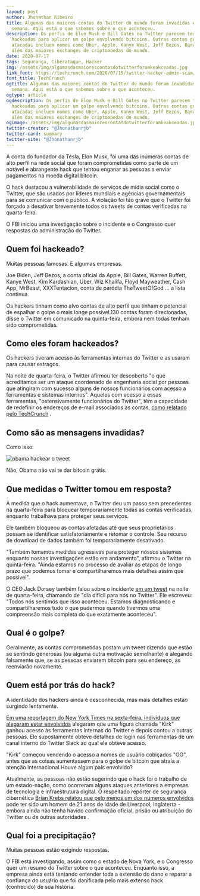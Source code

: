 ```yaml
---
layout: post
author: Jhonathan Ribeiro
title: Algumas das maiores contas do Twitter do mundo foram invadidas esta
  semana. Aqui está o que sabemos sobre o que aconteceu.
description: Os perfis de Elon Musk e Bill Gates no Twitter parecem ter sido
  hackeadas para aplicar um golpe envolvendo bitcoins. Outras contas grandes
  atacadas incluem nomes como Uber, Apple, Kanye West, Jeff Bezos, Barack Obama,
  além das maiores exchanges de criptomoedas do mundo.
date: 2020-07-17
tags: Segurança, Ciberataque, Hacker
img: /assets/img/algumasdasmaiorescontasdotwitterforamkeakceadas.jpg
link_font: https://techcrunch.com/2020/07/15/twitter-hacker-admin-scam/
font_title: TechCrunch
ogtitle: Algumas das maiores contas do Twitter do mundo foram invadidas esta
  semana. Aqui está o que sabemos sobre o que aconteceu.
ogtype: article
ogdescription: Os perfis de Elon Musk e Bill Gates no Twitter parecem ter sido
  hackeadas para aplicar um golpe envolvendo bitcoins. Outras contas grandes
  atacadas incluem nomes como Uber, Apple, Kanye West, Jeff Bezos, Barack Obama,
  além das maiores exchanges de criptomoedas do mundo.
ogimage: /assets/img/algumasdasmaiorescontasdotwitterforamkeakceadas.jpg
twitter-creator: "@Jhonathanrjb"
twitter-card: summary
twitter-site: "@Jhonathanrjb"
---
```

A conta do fundador da Tesla, Elon Musk, foi uma das inúmeras contas de alto perfil na rede social que foram comprometidas como parte de um notável e abrangente hack que tentou enganar as pessoas a enviar pagamentos na moeda digital bitcoin.

O hack destacou a vulnerabilidade de serviços de mídia social como o Twitter, que são usados ​​por líderes mundiais e agências governamentais para se comunicar com o público. A violação foi tão grave que o Twitter foi forçado a desativar brevemente todos os tweets de contas verificadas na quarta-feira.

O FBI iniciou uma investigação sobre o incidente e o Congresso quer respostas da administração do Twitter.

## Quem foi hackeado?

Muitas pessoas famosas. E algumas empresas.

Joe Biden, Jeff Bezos, a conta oficial da Apple, Bill Gates, Warren Buffett, Kanye West, Kim Kardashian, Uber, Wiz Khalifa, Floyd Mayweather, Cash App, MrBeast, XXXTentacion, conta de paródia TheTweetOfGod ... a lista continua.

Os hackers tinham como alvo contas de alto perfil que tinham o potencial de espalhar o golpe o mais longe possível.130 contas foram direcionadas, disse o Twitter em comunicado na quinta-feira, embora nem todas tenham sido comprometidas.

## Como eles foram hackeados?

Os hackers tiveram acesso às ferramentas internas do Twitter e as usaram para causar estragos.

Na noite de quarta-feira, o Twitter afirmou ter descoberto "o que acreditamos ser um ataque coordenado de engenharia social por pessoas que atingiram com sucesso alguns de nossos funcionários com acesso a ferramentas e sistemas internos". Aqueles com acesso a essas ferramentas, "ostensivamente funcionários do Twitter", têm a capacidade de redefinir os endereços de e-mail associados às contas, [como relatado pelo TechCrunch](https://techcrunch.com/2020/07/15/twitter-hacker-admin-scam/) .

## Como são as mensagens invadidas?

Como isso:

![obama hackear o tweet](https://i.insider.com/5f0f847cf0f41919b675ef93?width=700&format=jpeg&auto=webp)

Não, Obama não vai te dar bitcoin grátis.

## Que medidas o Twitter tomou em resposta?

À medida que o hack aumentava, o Twitter deu um passo sem precedentes na quarta-feira para bloquear temporariamente todas as contas verificadas, enquanto trabalhava para proteger seus serviços.

Ele também bloqueou as contas afetadas até que seus proprietários possam se identificar satisfatoriamente e retomar o controle. Seu recurso de download de dados também foi temporariamente desativado.

"Também tomamos medidas agressivas para proteger nossos sistemas enquanto nossas investigações estão em andamento", afirmou o Twitter na quinta-feira. "Ainda estamos no processo de avaliar as etapas de longo prazo que podemos tomar e compartilharemos mais detalhes assim que possível".

O CEO Jack Dorsey também falou sobre o incidente [em um tweet](https://twitter.com/jack/status/1283571658339397632) na noite de quarta-feira, chamando de "dia difícil para nós no Twitter". Ele escreveu: "Todos nós sentimos que isso aconteceu. Estamos diagnosticando e compartilharemos tudo o que pudermos quando tivermos uma compreensão mais completa do que exatamente aconteceu".

## Qual é o golpe?

Geralmente, as contas comprometidas postam um tweet dizendo que estão se sentindo generosas (ou alguma outra motivação semelhante) e alegando falsamente que, se as pessoas enviarem bitcoin para seu endereço, as reenviarão novamente.

## Quem está por trás do hack?

A identidade dos hackers ainda é desconhecida, mas mais detalhes estão surgindo lentamente.

[Em uma reportagem do New York Times na sexta-feira, indivíduos que alegaram estar envolvidos](https://www.nytimes.com/2020/07/17/technology/twitter-hackers-interview.html?action=click&module=Top%20Stories&pgtype=Homepage) alegaram que uma figura chamada "Kirk" ganhou acesso às ferramentas internas do Twitter e depois contou a outras pessoas. Ele supostamente obteve detalhes de login nas ferramentas de um canal interno do Twitter Slack ao qual ele obteve acesso.

"Kirk" começou vendendo o acesso a nomes de usuário cobiçados "OG", antes que as coisas aumentassem para o golpe de bitcoin que atraía a atenção internacional.Houve algum país envolvido?

Atualmente, as pessoas não estão sugerindo que o hack foi o trabalho de um estado-nação, como ocorreram alguns ataques anteriores a empresas de tecnologia e infraestrutura digital. O respeitado repórter de segurança cibernética [Brian Krebs relatou que pelo menos um dos números envolvidos](https://krebsonsecurity.com/2020/07/whos-behind-wednesdays-epic-twitter-hack/) pode ter sido um homem de 21 anos de idade de Liverpool, Inglaterra - embora ainda não tenha havido confirmação oficial, prisão ou atribuição do Twitter ou de outras autoridades .

## Qual foi a precipitação?

Muitas pessoas estão exigindo respostas.

O FBI está investigando, assim como o estado de Nova York, e o Congresso quer um resumo do Twitter sobre o que aconteceu. Enquanto isso, a empresa ainda está tentando entender toda a extensão do dano e reparar a confiança do usuário que foi danificada pelo mais extenso hack (conhecido) de sua história.